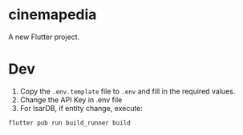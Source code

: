 # cinemapedia

A new Flutter project.

# Dev

1. Copy the `.env.template` file to `.env` and fill in the required values.
2. Change the API Key in .env file
3. For IsarDB, if entity change, execute:
```
flutter pub run build_runner build
```
